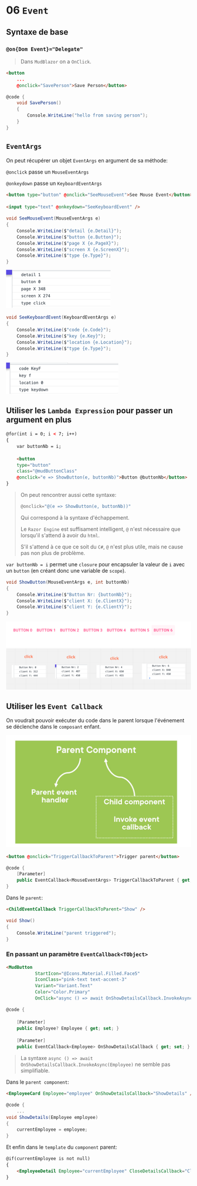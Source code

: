 # 06 `Event`

## Syntaxe de base

### `@on{Dom Event}="Delegate"`

> Dans `MudBlazor` on a `OnClick`.

```html
<button 
    ...
    @onclick="SavePerson">Save Person</button>
```

```cs
@code {
    void SavePerson()
    {
        Console.WriteLine("hello from saving person");
    }
}
```



## `EventArgs`

On peut récupérer un objet `EventArgs` en argument de sa méthode:

`@onclick` passe un `MouseEventArgs`

`@onkeydown` passe un `KeyboardEventArgs`

```html
<button type="button" @onclick="SeeMouseEvent">See Mouse Event</button>

<input type="text" @onkeydown="SeeKeyboardEvent" />
```

```cs
void SeeMouseEvent(MouseEventArgs e)
{
    Console.WriteLine($"detail {e.Detail}");
    Console.WriteLine($"button {e.Button}");
    Console.WriteLine($"page X {e.PageX}");
    Console.WriteLine($"screen X {e.ScreenX}");
    Console.WriteLine($"type {e.Type}");
}
```

<img src="assets/mouse-click-event-display-console.png" alt="mouse-click-event-display-console" style="zoom:50%;" />

```cs
void SeeKeyboardEvent(KeyboardEventArgs e)
{
    Console.WriteLine($"code {e.Code}");
    Console.WriteLine($"key {e.Key}");
    Console.WriteLine($"location {e.Location}");
    Console.WriteLine($"type {e.Type}");
}
```

<img src="assets/keyboard-event-display-console.png" alt="keyboard-event-display-console" style="zoom:50%;" />



## Utiliser les `Lambda Expression` pour passer un argument en plus

```html
@for(int i = 0; i < 7; i++)
{
    var buttonNb = i;
    
    <button
    type="button" 
    class="@mudButtonClass" 
    @onclick="e => ShowButton(e, buttonNb)">Button @buttonNb</button>
}
```

> On peut rencontrer aussi cette syntaxe:
>
> ```cs
> @onclick="@(e => ShowButton(e, buttonNb))"
> ```
>
> Qui correspond à la syntaxe d'échappement.
>
> Le `Razor Engine` est suffisament intelligent, `@` n'est nécessaire que lorsqu'il s'attend à avoir du `html`.
>
> S'il s'attend à ce que ce soit du `C#`, `@` n'est plus utile, mais ne cause pas non plus de problème.

`var buttonNb = i` permet une `closure` pour encapsuler la valeur de `i` avec un `button` (en créant donc une variable de `scope`).

```cs
void ShowButton(MouseEventArgs e, int buttonNb)
{
    Console.WriteLine($"Button Nr: {buttonNb}");
    Console.WriteLine($"client X: {e.ClientX}");
    Console.WriteLine($"client Y: {e.ClientY}");
}
```

<img src="assets/six-button-displayed.png" alt="six-button-displayed" />

<img src="assets/clicked-buttons-display-coordinate-and-number.png" alt="clicked-buttons-display-coordinate-and-number" />



## Utiliser les `Event Callback`

On voudrait pouvoir exécuter du code dans le parent lorsque l'événement se déclenche dans le `composant` enfant.

<img src="assets/parent-child-exchange-event-callback.png" alt="parent-child-exchange-event-callback" />

```html
<button @onclick="TriggerCallbackToParent">Trigger parent</button>
```

```cs
@code {
    [Parameter]
    public EventCallback<MouseEventArgs> TriggerCallbackToParent { get; set; }
}
```

Dans le `parent`:

```html
<ChildEventCallback TriggerCallbackToParent="Show" />
```

```cs
void Show()
{
    Console.WriteLine("parent triggered");
}
```



### En passant un paramètre `EventCallback<TObject>`

```html
<MudButton 
           StartIcon="@Icons.Material.Filled.Face5" 
           IconClass="pink-text text-accent-3" 
           Variant="Variant.Text" 
           Color="Color.Primary" 
           OnClick="async () => await OnShowDetailsCallback.InvokeAsync(Employee)">Employee Details</MudButton>
```

```cs
@code {

    [Parameter]
    public Employee? Employee { get; set; }

    [Parameter]
    public EventCallback<Employee> OnShowDetailsCallback { get; set; }
```
>
> La syntaxe `async () => await OnShowDetailsCallback.InvokeAsync(Employee)` ne semble pas simplifiable.

Dans le `parent component`:

```html
<EmployeeCard Employee="employee" OnShowDetailsCallback="ShowDetails" />
```

```cs
@code {
    ...
void ShowDetails(Employee employee)
{
    currentEmployee = employee;
}
```

Et enfin dans le `template` du `component` parent:

```html
@if(currentEmployee is not null)
{
    <EmployeeDetail Employee="currentEmployee" CloseDetailsCallback="CloseDetails" />
}
```

